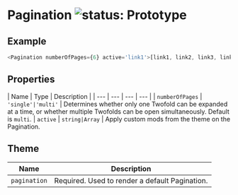 # Pagination ![status: Prototype](https://img.shields.io/badge/status-prototype-orange.svg)


## Example

```javascript
<Pagination numberOfPages={6} active='link1'>[link1, link2, link3, link4]</Pagination>
```

## Properties

| Name | Type | Description |
| --- | --- | --- | --- |
| `numberOfPages` | <code>'single'&#124;'multi'</code> | Determines whether only one Twofold can be expanded at a time, or whether multiple Twofolds can be open simultaneously. Default is `multi`.
| `active` | <code>string&#124;Array<string></code> | Apply custom mods from the theme on the Pagination.

## Theme

| Name | Description |
| ---  | ----------- |
| `pagination` | Required. Used to render a default Pagination. |
